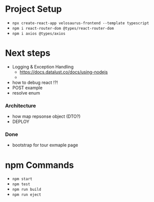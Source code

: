 # Project Setup
- `npx create-react-app velosaurus-frontend --template typescript`
- `npm i react-router-dom @types/react-router-dom`
- `npm i axios @types/axios`



# Next steps
- Logging & Exception Handling
    - https://docs.datalust.co/docs/using-nodejs
    - 
- how to debug react !?!
- POST example
- resolve enum


### Architecture
- how map repsonse object (DTO?)
- DEPLOY

### Done
- bootstrap for tour exmaple page



# npm Commands
- `npm start`
- `npm test`
- `npm run build`
- `npm run eject`
